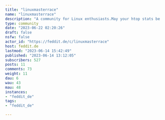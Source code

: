 ```yaml
---
title: "linuxmasterrace" 
name: "linuxmasterrace"
description: "A community for Linux enthusiasts.May your htop stats be low and your beard grow longWelcome to [!linuxmasterrace@feddit.de](https://feddit.de/c/linuxmasterrace) former r/linuxmasterrace members and existing Lemmyverse citizens: Feel free to join the newly created [!linuxmasterrace@feddit.de](https://feddit.de/c/linuxmasterrace) community.Let’s make the full transition to the decentralized Fediverse!"
type: community
date: "2023-06-22 02:20:26"
draft: false
nsfw: false
actor_id: "https://feddit.de/c/linuxmasterrace"
host: feddit.de
lastmod: "2023-06-14 15:42:49"
published: "2023-06-14 13:12:05"
subscribers: 527
posts: 11
comments: 73
weight: 11
dau: 6
wau: 43
mau: 48
instances:
- "feddit_de"
tags: 
- "feddit_de"

---
```

